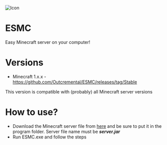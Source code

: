 ![Icon](https://pouekdev.github.io/imagedatabase/ESMCicon.png)
# ESMC
Easy Minecraft server on your computer!
# Versions
- Minecraft 1.x.x - https://github.com/Outcremental/ESMC/releases/tag/Stable

This version is compatible with (probably) all Minecraft server versions

# How to use?
- Download the Minecraft server file from [here](https://www.minecraft.net/en-us/download/server) and be sure to put it in the program folder. Server file name must be ***server.jar***
- Run ESMC.exe and follow the steps
